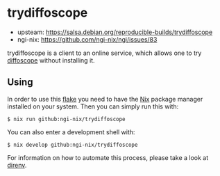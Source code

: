 # trydiffoscope

- upsteam: https://salsa.debian.org/reproducible-builds/trydiffoscope
- ngi-nix: https://github.com/ngi-nix/ngi/issues/83

trydiffoscope is a client to an online service, which allows one to try [diffoscope](https://diffoscope.org/) without installing it.

## Using

In order to use this [flake](https://nixos.wiki/wiki/Flakes) you need to have the 
[Nix](https://nixos.org/) package manager installed on your system. Then you can simply run this 
with:

```
$ nix run github:ngi-nix/trydiffoscope
```

You can also enter a development shell with:

```
$ nix develop github:ngi-nix/trydiffoscope
```

For information on how to automate this process, please take a look at [direnv](https://direnv.net/).
